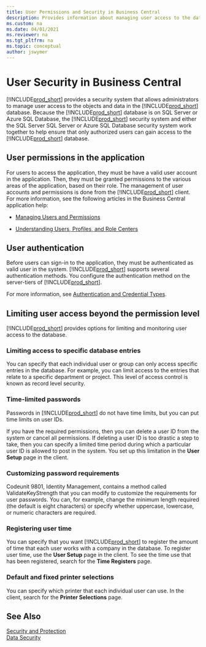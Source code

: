 ```yaml
---
title: User Permissions and Security in Business Central
description: Provides information about managing user access to the database based on permissions and the different levels of security.
ms.custom: na
ms.date: 04/01/2021
ms.reviewer: na
ms.tgt_pltfrm: na
ms.topic: conceptual
author: jswymer
---
```

# User Security in Business Central

[!INCLUDE[prod_short](../developer/includes/prod_short.md)] provides a security system that allows administrators to manage user access to the objects and data in the [!INCLUDE[prod_short](../developer/includes/prod_short.md)] database. Because the [!INCLUDE[prod_short](../developer/includes/prod_short.md)] database is on SQL Server or Azure SQL Database, the [!INCLUDE[prod_short](../developer/includes/prod_short.md)] security system and either the SQL Server SQL Server or Azure SQL Database security system work together to help ensure that only authorized users can gain access to the [!INCLUDE[prod_short](../developer/includes/prod_short.md)] database.  


## User permissions in the application

For users to access the application, they must be have a valid user account in the application. Then, they must be granted permissions to the various areas of the application, based on their role. The management of user accounts and permissions is done from the [!INCLUDE[prod_short](../developer/includes/prod_short.md)] client. For more information, see the following articles in the Business Central application help:

-   [Managing Users and Permissions](/dynamics365/business-central/ui-how-users-permissions)  

-   [Understanding Users, Profiles, and Role Centers](/dynamics365/business-central/admin-users-profiles-roles)

## User authentication
Before users can sign-in to the application, they must be authenticated as valid user in the system. [!INCLUDE[prod_short](../developer/includes/prod_short.md)] supports several authentication methods. You configure the authentication method on the server-tiers of [!INCLUDE[prod_short](../developer/includes/prod_short.md)].

For more information, see [Authentication and Credential Types](../administration/users-credential-types.md).

## Limiting user access beyond the permission level

[!INCLUDE[prod_short](../developer/includes/prod_short.md)] provides options for limiting and monitoring user access to the database. 
  
### Limiting access to specific database entries
  
 You can specify that each individual user or group can only access specific entries in the database. For example, you can limit access to the entries that relate to a specific department or project. This level of access control is known as record level security.  
  
### Time-limited passwords
  
Passwords in [!INCLUDE[prod_short](../developer/includes/prod_short.md)] do not have time limits, but you can put time limits on user IDs.  
  
 If you have the required permissions, then you can delete a user ID from the system or cancel all permissions. If deleting a user ID is too drastic a step to take, then you can specify a limited time period during which a particular user ID is allowed to post in the system. You set up this limitation in the **User Setup** page in the client.  
  
### Customizing password requirements
  
 Codeunit 9801, Identity Management, contains a method called ValidateKeyStrength that you can modify to customize the requirements for user passwords. You can, for example, change the minimum length required \(the default is eight characters\) or specify whether uppercase, lowercase, or numeric characters are required.  
  
### Registering user time
  
 You can specify that you want [!INCLUDE[prod_short](../developer/includes/prod_short.md)] to register the amount of time that each user works with a company in the database.  To register user time, use the **User Setup** page in the client. To see the time use that has been registered, search for the **Time Registers** page.  
  
### Default and fixed printer selections
  
 You can specify which printer that each individual user can use. In the client, search for the **Printer Selections** page.  
  
## See Also  

[Security and Protection](security-and-protection.md)  
[Data Security](data-security.md)  
